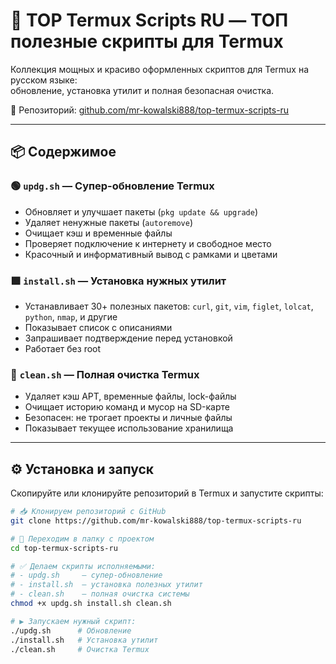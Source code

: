 # 🚀 TOP Termux Scripts RU — ТОП полезные скрипты для Termux

Коллекция мощных и красиво оформленных скриптов для Termux на русском языке:  
обновление, установка утилит и полная безопасная очистка.

📁 Репозиторий: [github.com/mr-kowalski888/top-termux-scripts-ru](https://github.com/mr-kowalski888/top-termux-scripts-ru)

---

## 📦 Содержимое

### 🟢 `updg.sh` — Супер-обновление Termux
- Обновляет и улучшает пакеты (`pkg update && upgrade`)
- Удаляет ненужные пакеты (`autoremove`)
- Очищает кэш и временные файлы
- Проверяет подключение к интернету и свободное место
- Красочный и информативный вывод с рамками и цветами

### 🟩 `install.sh` — Установка нужных утилит
- Устанавливает 30+ полезных пакетов: `curl`, `git`, `vim`, `figlet`, `lolcat`, `python`, `nmap`, и другие
- Показывает список с описаниями
- Запрашивает подтверждение перед установкой
- Работает без root

### 🧹 `clean.sh` — Полная очистка Termux
- Удаляет кэш APT, временные файлы, lock-файлы
- Очищает историю команд и мусор на SD-карте
- Безопасен: не трогает проекты и личные файлы
- Показывает текущее использование хранилища

---

## ⚙️ Установка и запуск

Скопируйте или клонируйте репозиторий в Termux и запустите скрипты:

```bash
# 📥 Клонируем репозиторий с GitHub
git clone https://github.com/mr-kowalski888/top-termux-scripts-ru

# 📂 Переходим в папку с проектом
cd top-termux-scripts-ru

# ✅ Делаем скрипты исполняемыми:
# - updg.sh     — супер-обновление
# - install.sh  — установка полезных утилит
# - clean.sh    — полная очистка системы
chmod +x updg.sh install.sh clean.sh

# ▶️ Запускаем нужный скрипт:
./updg.sh      # Обновление
./install.sh   # Установка утилит
./clean.sh     # Очистка Termux
